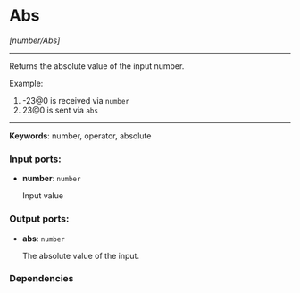 # Abs

_[number/Abs]_

---

Returns the absolute value of the input number.  
  
Example:  
  
1. -23@0 is received via `number`  
2. 23@0 is sent via `abs`  

---

__Keywords__: number, operator, absolute

### Input ports:

* __number__: ` number `

    Input value

### Output ports:

* __abs__: ` number `

    The absolute value of the input.

### Dependencies




